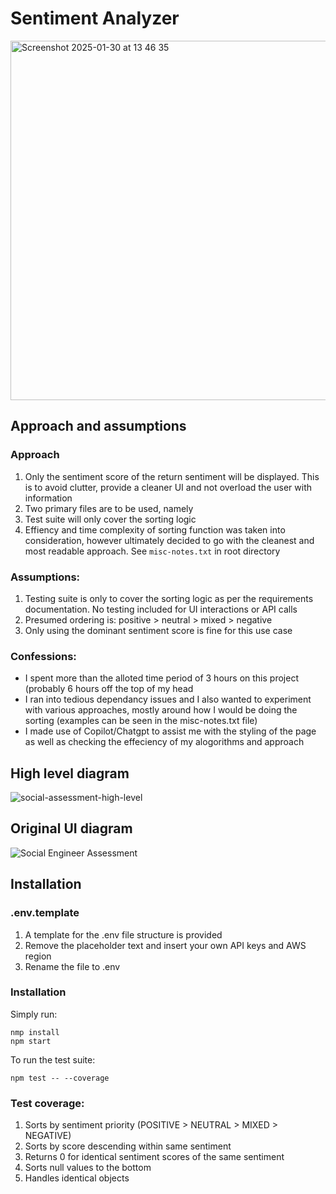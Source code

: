 # Sentiment Analyzer
<img width="575" alt="Screenshot 2025-01-30 at 13 46 35" src="https://github.com/user-attachments/assets/10ba5fa5-7fd0-485c-a1f6-9f03055b039d" />

## Approach and assumptions
### Approach
1. Only the sentiment score of the return sentiment will be displayed. This is to avoid clutter, provide a cleaner UI and not overload the user with information
2. Two primary files are to be used, namely
3. Test suite will only cover the sorting logic
4. Effiency and time complexity of sorting function was taken into consideration, however ultimately decided to go with the cleanest and most readable approach. See `misc-notes.txt` in root directory
### Assumptions:
1. Testing suite is only to cover the sorting logic as per the requirements documentation. No testing included for UI interactions or API calls
2. Presumed ordering is: positive > neutral > mixed > negative
3. Only using the dominant sentiment score is fine for this use case
### Confessions:
 - I spent more than the alloted time period of 3 hours on this project (probably 6 hours off the top of my head
 - I ran into tedious dependancy issues and I also wanted to experiment with various approaches, mostly around how I would be doing the sorting (examples can be seen in the misc-notes.txt file)
 - I made use of Copilot/Chatgpt to assist me with the styling of the page as well as checking the effeciency of my alogorithms and approach
## High level diagram
![social-assessment-high-level](https://github.com/user-attachments/assets/ee506868-9a36-41ef-b81a-707b03ef4c9c)
## Original UI diagram
![Social Engineer Assessment](https://github.com/user-attachments/assets/64a8d4de-9327-4b29-bfcb-4dbdf20ceed0)
## Installation
### .env.template
 1. A template for the .env file structure is provided
 2. Remove the placeholder text and insert your own API keys and AWS region
 3. Rename the file to .env
### Installation
Simply run:

    nmp install
    npm start
To run the test suite:

    npm test -- --coverage
### Test coverage:
1. Sorts by sentiment priority (POSITIVE > NEUTRAL > MIXED > NEGATIVE)
2. Sorts by score descending within same sentiment
3. Returns 0 for identical sentiment scores of the same sentiment
4. Sorts null values to the bottom
5. Handles identical objects
